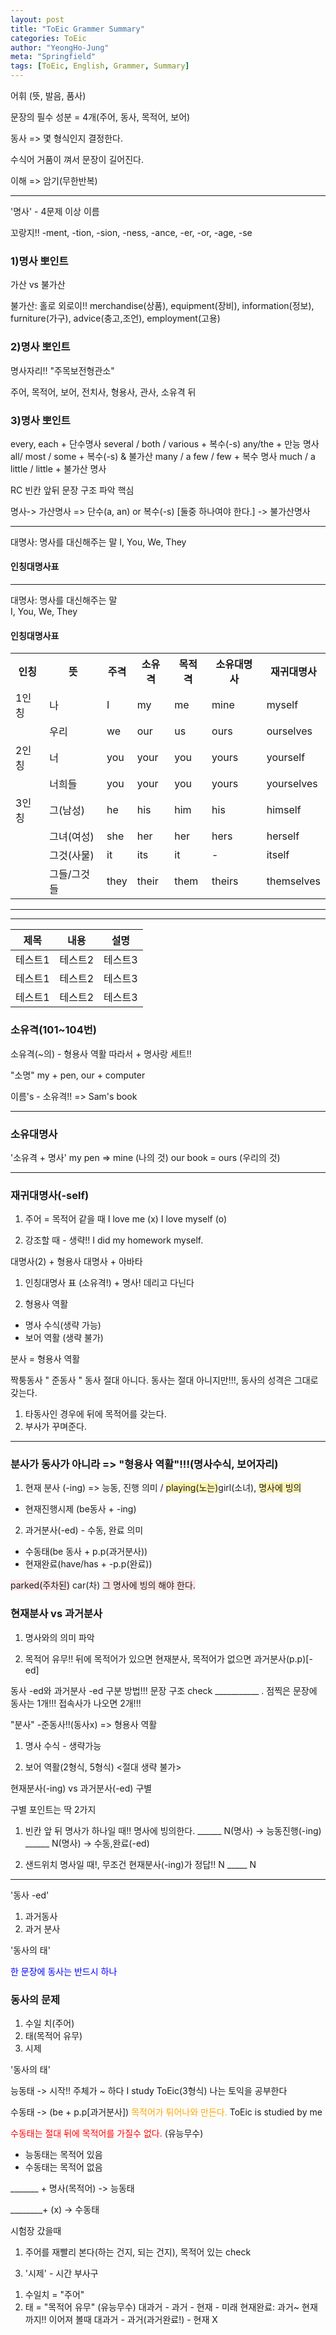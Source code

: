 ```yaml
---
layout: post
title: "ToEic Grammer Summary"
categories: ToEic
author: "YeongHo-Jung"
meta: "Springfield"
tags: [ToEic, English, Grammer, Summary]
---
```


어휘 (뜻, 발음, 품사)

문장의 필수 성분 = 4개(주어, 동사, 목적어, 보어)

동사 => 몇 형식인지 결정한다.

수식어 거품이 껴서 문장이 길어진다.

이해 => 암기(무한반복)

<hr/>
'명사' - 4문제 이상
이름

꼬랑지!!
-ment, -tion, -sion, -ness, -ance, -er, -or, -age, -se

### 1)명사 뽀인트
가산 vs 불가산

불가산: 홀로 외로이!!
merchandise(상품), equipment(장비), information(정보), furniture(가구), advice(충고,조언), employment(고용)

### 2)명사 뽀인트
명사자리!! "주목보전형관소"

주어, 목적어, 보어, 전치사, 형용사, 관사, 소유격 뒤

### 3)명사 뽀인트
every, each + 단수명사
several / both / various + 복수(-s)
any/the + 만능 명사
all/ most / some + 복수(-s) & 불가산
many / a few / few + 복수 명사
much / a little / little + 불가산 명사

RC 빈칸 앞뒤 문장 구조 파악 핵심

명사-> 가산명사 => 단수(a, an) or 복수(-s) [둘중 하나여야 한다.]
    -> 불가산명사

<hr/>

대명사: 명사를 대신해주는 말
I, You, We, They

#### 인칭대명사표
<hr/>

대명사: 명사를 대신해주는 말  
I, You, We, They

#### 인칭대명사표
<table>
  <tr>
    <th>인칭</th>
    <th>뜻</th>
    <th>주격</th>
    <th>소유격</th>
    <th>목적격</th>
    <th>소유대명사</th>
    <th>재귀대명사</th>
  </tr>
  <tr>
    <td>1인칭</td>
    <td>나</td>
    <td>I</td>
    <td>my</td>
    <td>me</td>
    <td>mine</td>
    <td>myself</td>
  </tr>
  <tr>
    <td></td>
    <td>우리</td>
    <td>we</td>
    <td>our</td>
    <td>us</td>
    <td>ours</td>
    <td>ourselves</td>
  </tr>
  <tr>
    <td>2인칭</td>
    <td>너</td>
    <td>you</td>
    <td>your</td>
    <td>you</td>
    <td>yours</td>
    <td>yourself</td>
  </tr>
  <tr>
    <td></td>
    <td>너희들</td>
    <td>you</td>
    <td>your</td>
    <td>you</td>
    <td>yours</td>
    <td>yourselves</td>
  </tr>
  <tr>
    <td>3인칭</td>
    <td>그(남성)</td>
    <td>he</td>
    <td>his</td>
    <td>him</td>
    <td>his</td>
    <td>himself</td>
  </tr>
  <tr>
    <td></td>
    <td>그녀(여성)</td>
    <td>she</td>
    <td>her</td>
    <td>her</td>
    <td>hers</td>
    <td>herself</td>
  </tr>
  <tr>
    <td></td>
    <td>그것(사물)</td>
    <td>it</td>
    <td>its</td>
    <td>it</td>
    <td>-</td>
    <td>itself</td>
  </tr>
  <tr>
    <td></td>
    <td>그들/그것들</td>
    <td>they</td>
    <td>their</td>
    <td>them</td>
    <td>theirs</td>
    <td>themselves</td>
  </tr>
</table>

<hr/>



<hr/>


|제목|내용|설명|
|------|---|---|
|테스트1|테스트2|테스트3|
|테스트1|테스트2|테스트3|
|테스트1|테스트2|테스트3|
### 소유격(101~104번)
소유격(~의) - 형용사 역활
따라서 + 명사랑 세트!!

"소명"
my + pen, our + computer

이름's - 소유격!! => Sam's book

<hr/>

### 소유대명사
'소유격 + 명사'
my pen => mine (나의 것)
our book = ours (우리의 것)

<hr/>

### 재귀대명사(-self)

1) 주어 = 목적어 같을 때
I love me (x)
I love myself (o)

2) 강조할 때 - 생략!!
I did my homework myself.

대명사(2) + 형용사
대명사 + 아바타

1) 인칭대명사 표 (소유격!) + 명사! 데리고 다닌다

2) 형용사 역활
- 명사 수식(생략 가능)
- 보어 역활 (생략 불가)

분사 = 형용사 역활

짝퉁동사 " 준동사 " 동사 절대 아니다.
동사는 절대 아니지만!!!, 동사의 성격은 그대로 갖는다.
1) 타동사인 경우에 뒤에 목적어를 갖는다.
2) 부사가 꾸며준다.

<hr/>

### 분사가 동사가 아니라 => "형용사 역활"!!!(명사수식, 보어자리)
1) 현재 분사 (-ing) => 능동, 진행 의미 / <span style="background-color:#fff5b1">playing(노는)</span>girl(소녀), <span style="background-color:#fff5b1">명사에 빙의</span>
- 현재진행시제 (be동사 + -ing)

2) 과거분사(-ed) - 수동, 완료 의미
- 수동태(be 동사 + p.p(과거분사))
- 현재완료(have/has + -p.p(완료))

<span style="background-color:#FFE6E6">parked(주차된)</span> car(차) <span style="background-color:#FFE6E6">그 명사에 빙의 해야 한다. </span>

### 현재분사 vs 과거분사
1) 명사와의 의미 파악

2) 목적어 유무!!
뒤에 목적어가 있으면 현재분사, 목적어가 없으면 과거분사(p.p)[-ed]

동사 -ed와 과거분사 -ed 구분 방법!!!
문장 구조 check
___________ . 점찍은 문장에 동사는 1개!!!
접속사가 나오면 2개!!!


"분사" -준동사!!(동사x)
=> 형용사 역활
1) 명사 수식 - 생략가능

2) 보어 역활(2형식, 5형식) <절대 생략 불가>

현재분사(-ing) vs 과거분사(-ed) 구별

구별 포인트는 딱 2가지
1) 빈칸 앞 뒤 명사가 하나일 때!!
명사에 빙의한다.
______ N(명사) -> 능동진행(-ing)
______ N(명사) -> 수동,완료(-ed)

2) 샌드위치 명사일 때!, 무조건 현재분사(-ing)가 정답!!
N _____ N

<hr/>

'동사 -ed'
1) 과거동사
2) 과거 분사

'동사의 태'

<span style="color:blue"> 한 문장에 동사는 반드시 하나 </span>

### 동사의 문제
1) 수일 치(주어)
2) 태(목적어 유무)
3) 시제

'동사의 태'

능동태 -> 시작!!
주체가 ~ 하다
I study ToEic(3형식)
나는 토익을 공부한다


수동태 -> (be + p.p[과거분사])
<span style="color:orange"> 목적어가 튀어나와 만든다. </span>
ToEic is studied by me


<span style="color:red"> 수동태는 절대 뒤에 목적어를 가질수 없다. </span>
(유능무수)
- 능동태는 목적어 있음
- 수동태는 목적어 없음

_______ + 명사(목적어)
-> 능동태

________+ (x)
-> 수동태

시험장 갔을때
1) 주어를 재빨리 본다(하는 건지, 되는 건지),
목적어 있는 check

3. '시제' - 시간 부사구

1) 수일치 = "주어"
2) 태 = "목적어 유무" (유능무수)
대과거 - 과거 - 현재 - 미래
현재완료: 과거~ 현재까지!! 이어져 볼때
대과거 - 과거(과거완료!) - 현재 X

